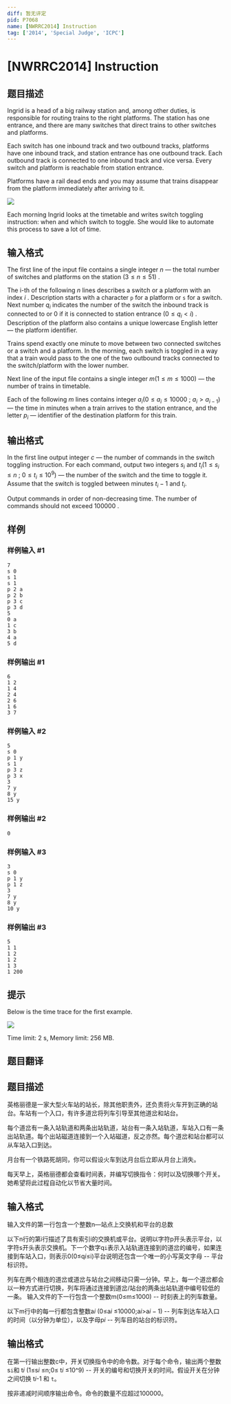 ```yaml
---
diff: 暂无评定
pid: P7068
name: [NWRRC2014] Instruction
tag: ['2014', 'Special Judge', 'ICPC']
---
```

# [NWRRC2014] Instruction
## 题目描述



Ingrid is a head of a big railway station and, among other duties, is responsible for routing trains to the right platforms. The station has one entrance, and there are many switches that direct trains to other switches and platforms.

Each switch has one inbound track and two outbound tracks, platforms have one inbound track, and station entrance has one outbound track. Each outbound track is connected to one inbound track and vice versa. Every switch and platform is reachable from station entrance.

Platforms have a rail dead ends and you may assume that trains disappear from the platform immediately after arriving to it.

![](https://cdn.luogu.com.cn/upload/image_hosting/i6zwkhqd.png)

Each morning Ingrid looks at the timetable and writes switch toggling instruction: when and which switch to toggle. She would like to automate this process to save a lot of time.


## 输入格式



The first line of the input file contains a single integer $n$ — the total number of switches and platforms on the station $(3 \le n \le 51)$ .

The i-th of the following $n$ lines describes a switch or a platform with an index $i$ . Description starts with a character `p` for a platform or `s` for a switch. Next number $q_{i}$ indicates the number of the switch the inbound track is connected to or $0$ if it is connected to station entrance $(0 \le q_{i} < i)$ . Description of the platform also contains a unique lowercase English letter — the platform identifier.

Trains spend exactly one minute to move between two connected switches or a switch and a platform. In the morning, each switch is toggled in a way that a train would pass to the one of the two outbound tracks connected to the switch/platform with the lower number.

Next line of the input file contains a single integer $m (1 \le m \le 1000)$ — the number of trains in timetable.

Each of the following $m$ lines contains integer $a_{i} (0 \le a_{i} \le 10 000$ ; $a_{i} > a_{i−1})$ — the time in minutes when a train arrives to the station entrance, and the letter $p_{i}$ — identifier of the destination platform for this train.


## 输出格式



In the first line output integer $c$ — the number of commands in the switch toggling instruction. For each command, output two integers $s_{i}$ and $t_{i} (1 \le s_{i} \le n$ ; $0 \le t_{i} \le 10^{9})$ — the number of the switch and the time to toggle it. Assume that the switch is toggled between minutes $t_{i} − 1$ and $t_{i}.$

Output commands in order of non-decreasing time. The number of commands should not exceed $100 000$ .


## 样例

### 样例输入 #1
```
7
s 0
s 1
s 1
p 2 a
p 2 b
p 3 c
p 3 d
5
0 a
1 c
3 b
4 a
5 d

```
### 样例输出 #1
```
6
1 2
1 4
2 4
2 6
1 6
3 7

```
### 样例输入 #2
```
5
s 0
p 1 y
s 1
p 3 z
p 3 x
3
7 y
8 y
15 y

```
### 样例输出 #2
```
0

```
### 样例输入 #3
```
3
s 0
p 1 y
p 1 z
3
7 y
8 y
10 y

```
### 样例输出 #3
```
5
1 1
1 2
1 2
1 3
1 200

```
## 提示

Below is the time trace for the first example.

![](https://cdn.luogu.com.cn/upload/image_hosting/j38jeq0g.png)

Time limit: 2 s, Memory limit: 256 MB. 


## 题目翻译

## 题目描述

英格丽德是一家大型火车站的站长，除其他职责外，还负责将火车开到正确的站台。车站有一个入口，有许多道岔将列车引导至其他道岔和站台。

每个道岔有一条入站轨道和两条出站轨道，站台有一条入站轨道，车站入口有一条出站轨道。每个出站磁道连接到一个入站磁道，反之亦然。每个道岔和站台都可以从车站入口到达。

月台有一个铁路死胡同，你可以假设火车到达月台后立即从月台上消失。

每天早上，英格丽德都会查看时间表，并编写切换指令：何时以及切换哪个开关。她希望将此过程自动化以节省大量时间。

## 输入格式

输入文件的第一行包含一个整数n—站点上交换机和平台的总数

以下n行的第i行描述了具有索引i的交换机或平台。说明以字符p开头表示平台，以字符s开头表示交换机。下一个数字q`i`表示入站轨道连接到的道岔的编号，如果连接到车站入口，则表示0(0≤q$i$≤i)平台说明还包含一个唯一的小写英文字母 -- 平台标识符。

列车在两个相连的道岔或道岔与站台之间移动只需一分钟。早上，每一个道岔都会以一种方式进行切换，列车将通过连接到道岔/站台的两条出站轨道中编号较低的一条。
输入文件的下一行包含一个整数m(0≤m≤1000) -- 时刻表上的列车数量。

以下m行中的每一行都包含整数a*i* (0≤a$i$ ≤10000;a$i$>a$i-1$) -- 列车到达车站入口的时间（以分钟为单位），以及字母p*i* -- 列车目的站台的标识符。

## 输出格式

在第一行输出整数c中，开关切换指令中的命令数。对于每个命令，输出两个整数 s`i`和 t$i$ (1≤s$i$ ≤n;0≤ t$i$ ≤10^9) -- 开关的编号和切换开关的时间。假设开关在分钟之间切换 t$i$-1 和 `t`。

按非递减时间顺序输出命令。命令的数量不应超过100000。
